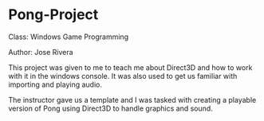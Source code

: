 # Pong-Project
Class: Windows Game Programming

Author: Jose Rivera

This project was given to me to teach me about Direct3D and how to work with it in
the windows console. It was also used to get us familiar with importing and playing audio.

The instructor gave us a template and I was tasked with creating a playable version of Pong
using Direct3D to handle graphics and sound.